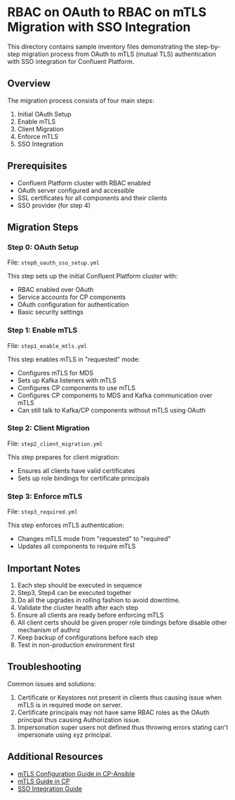 # RBAC on OAuth to RBAC on mTLS Migration with SSO Integration

This directory contains sample inventory files demonstrating the step-by-step migration process from OAuth to mTLS (mutual TLS) authentication with SSO integration for Confluent Platform.

## Overview

The migration process consists of four main steps:

1. Initial OAuth Setup
2. Enable mTLS
3. Client Migration
4. Enforce mTLS
5. SSO Integration

## Prerequisites

- Confluent Platform cluster with RBAC enabled
- OAuth server configured and accessible
- SSL certificates for all components and their clients
- SSO provider (for step 4)

## Migration Steps

### Step 0: OAuth Setup
File: `step0_oauth_sso_setup.yml`

This step sets up the initial Confluent Platform cluster with:
- RBAC enabled over OAuth
- Service accounts for CP components
- OAuth configuration for authentication
- Basic security settings

### Step 1: Enable mTLS
File: `step1_enable_mtls.yml`

This step enables mTLS in "requested" mode:
- Configures mTLS for MDS
- Sets up Kafka listeners with mTLS
- Configures CP components to use mTLS
- Configures CP components to MDS and Kafka communication over mTLS
- Can still talk to Kafka/CP components without mTLS using OAuth

### Step 2: Client Migration
File: `step2_client_migration.yml`

This step prepares for client migration:
- Ensures all clients have valid certificates
- Sets up role bindings for certificate principals

### Step 3: Enforce mTLS
File: `step3_required.yml`

This step enforces mTLS authentication:
- Changes mTLS mode from "requested" to "required"
- Updates all components to require mTLS

## Important Notes

1. Each step should be executed in sequence
2. Step3, Step4 can be executed together
3. Do all the upgrades in rolling fashion to avoid downtime.
4. Validate the cluster health after each step
5. Ensure all clients are ready before enforcing mTLS
6. All client certs should be given proper role bindings before disable other mechanism of authnz
7. Keep backup of configurations before each step
8. Test in non-production environment first

## Troubleshooting

Common issues and solutions:
1. Certificate or Keystores not present in clients thus causing issue when mTLS is in required mode on server.
2. Certificate principals may not have same RBAC roles as the OAuth principal thus causing Authorization issue.
3. Impersonation super users not defined thus throwing errors stating can't impersonate using xyz principal.


## Additional Resources

- [mTLS Configuration Guide in CP-Ansible](https://docs.confluent.io/ansible/current/ansible-authorize.html#role-based-access-control-using-mtls)
- [mTLS Guide in CP](https://docs.confluent.io/platform/7.9/security/authorization/rbac/mtls-rbac.html)
- [SSO Integration Guide](https://docs.confluent.io/platform/7.9/security/authentication/sso-for-c3/overview.html)
